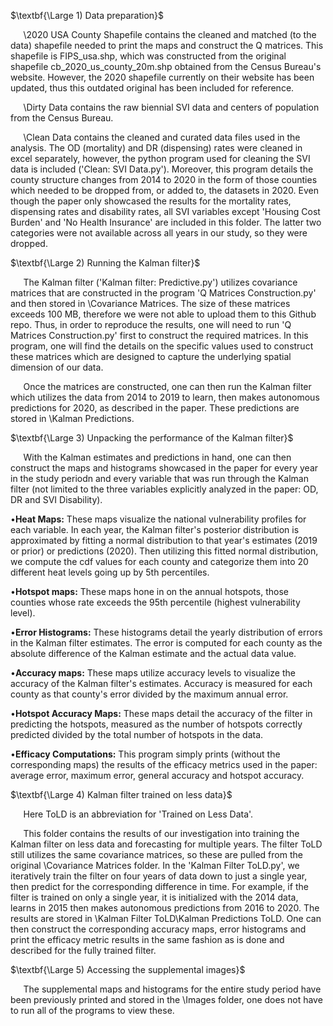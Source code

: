 $\textbf{\Large 1) Data preparation}$

$\quad$ \2020 USA County Shapefile contains the cleaned and matched (to the data) shapefile needed to print the maps and construct the Q matrices. This shapefile is FIPS_usa.shp, which was constructed from the original shapefile cb_2020_us_county_20m.shp obtained from the Census Bureau's website. However, the 2020 shapefile currently on their website has been updated, thus this outdated original has been included for reference.

$\quad$ \Dirty Data contains the raw biennial SVI data and centers of population from the Census Bureau.

$\quad$ \Clean Data contains the cleaned and curated data files used in the analysis. The OD (mortality) and DR (dispensing) rates were cleaned in 
excel separately, however, the python program used for cleaning the SVI data is included ('Clean: SVI Data.py'). Moreover, this program details the 
county structure changes from 2014 to 2020 in the form of those counties which needed to be dropped from, or added to, the datasets in 2020. 
Even though the paper only showcased the results for the mortality rates, dispensing rates and disability rates, all SVI variables except 
'Housing Cost Burden' and 'No Health Insurance' are included in this folder. The latter two categories were not available across all years in our study, 
so they were dropped.

$\textbf{\Large 2) Running the Kalman filter}$

$\quad$ The Kalman filter ('Kalman filter: Predictive.py') utilizes covariance matrices that are constructed in the program 'Q Matrices Construction.py' 
and then stored in \Covariance Matrices. The size of these matrices exceeds 100 MB, therefore we were not able to upload them to this Github repo. 
Thus, in order to reproduce the results, one will need to run 'Q Matrices Construction.py' first to construct the required matrices. 
In this program, one will find the details on the specific values used to construct these matrices which are designed to capture the underlying 
spatial dimension of our data.

$\quad$ Once the matrices are constructed, one can then run the Kalman filter which utilizes the data from 2014 to 2019 to learn, then makes autonomous 
predictions for 2020, as described in the paper. These predictions are stored in \Kalman Predictions.

$\textbf{\Large 3) Unpacking the performance of the Kalman filter}$

$\quad$ With the Kalman estimates and predictions in hand, one can then construct the maps and histograms showcased in the paper for every year in 
the study periodn and every variable that was run through the Kalman filter (not limited to the three variables explicitly analyzed in the paper: 
OD, DR and SVI Disability).

$\bullet\textbf{Heat Maps:}$ These maps visualize the national vulnerability profiles for each variable. In each year, the Kalman filter's posterior distribution
is approximated by fitting a normal distribution to that year's estimates (2019 or prior) or predictions (2020). Then utilizing this fitted normal 
distribution, we compute the cdf values for each county and categorize them into 20 different heat levels going up by 5th percentiles.

$\bullet\textbf{Hotspot maps:}$ These maps hone in on the annual hotspots, those counties whose rate exceeds the 95th percentile (highest vulnerability level).

$\bullet\textbf{Error Histograms:}$ These histograms detail the yearly distribution of errors in the Kalman filter estimates. The error is computed for each 
county as the absolute difference of the Kalman estimate and the actual data value.

$\bullet\textbf{Accuracy maps:}$ These maps utilize accuracy levels to visualize the accuracy of the Kalman filter's estimates. Accuracy is measured for each county 
as that county's error divided by the maximum annual error.

$\bullet\textbf{Hotspot Accuracy Maps:}$ These maps detail the accuracy of the filter in predicting the hotspots, measured as the number of hotspots correctly
predicted divided by the total number of hotspots in the data.

$\bullet\textbf{Efficacy Computations:}$ This program simply prints (without the corresponding maps) the results of the efficacy metrics used in the paper: 
average error, maximum error, general accuracy and hotspot accuracy.

$\textbf{\Large 4) Kalman filter trained on less data}$

$\quad$ Here ToLD is an abbreviation for 'Trained on Less Data'.

$\quad$ This folder contains the results of our investigation into training the Kalman filter on less data and forecasting for multiple years. The filter ToLD
still utilizes the same covariance matrices, so these are pulled from the original \Covariance Matrices folder. In the 'Kalman Filter ToLD.py', we iteratively
train the filter on four years of data down to just a single year, then predict for the corresponding difference in time. For example, if the filter is 
trained on only a single year, it is initialized with the 2014 data, learns in 2015 then makes autonomous predictions from 2016 to 2020. The results are 
stored in \Kalman Filter ToLD\Kalman Predictions ToLD. One can then construct the corresponding accuracy maps, error histograms and print the efficacy metric 
results in the same fashion as is done and described for the fully trained filter.

$\textbf{\Large 5) Accessing the supplemental images}$

$\quad$ The supplemental maps and histograms for the entire study period have been previously printed and stored in the \Images folder, one does not 
have to run all of the programs to view these.
